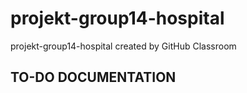 # projekt-group14-hospital
projekt-group14-hospital created by GitHub Classroom


## TO-DO DOCUMENTATION
